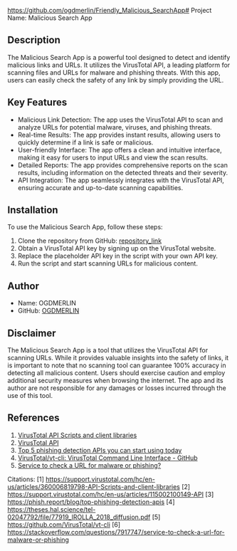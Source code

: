 https://github.com/ogdmerlin/Friendly_Malicious_SearchApp# Project Name: Malicious Search App

## Description
The Malicious Search App is a powerful tool designed to detect and identify malicious links and URLs. It utilizes the VirusTotal API, a leading platform for scanning files and URLs for malware and phishing threats. With this app, users can easily check the safety of any link by simply providing the URL.

## Key Features
- Malicious Link Detection: The app uses the VirusTotal API to scan and analyze URLs for potential malware, viruses, and phishing threats.
- Real-time Results: The app provides instant results, allowing users to quickly determine if a link is safe or malicious.
- User-friendly Interface: The app offers a clean and intuitive interface, making it easy for users to input URLs and view the scan results.
- Detailed Reports: The app provides comprehensive reports on the scan results, including information on the detected threats and their severity.
- API Integration: The app seamlessly integrates with the VirusTotal API, ensuring accurate and up-to-date scanning capabilities.

## Installation
To use the Malicious Search App, follow these steps:
1. Clone the repository from GitHub: [repository_link](https://github.com/ogdmerlin/Friendly_Malicious_SearchApp)
2. Obtain a VirusTotal API key by signing up on the VirusTotal website.
3. Replace the placeholder API key in the script with your own API key.
4. Run the script and start scanning URLs for malicious content.

## Author
- Name: OGDMERLIN
- GitHub: [OGDMERLIN](https://github.com/OGDMERLIN)

## Disclaimer
The Malicious Search App is a tool that utilizes the VirusTotal API for scanning URLs. While it provides valuable insights into the safety of links, it is important to note that no scanning tool can guarantee 100% accuracy in detecting all malicious content. Users should exercise caution and employ additional security measures when browsing the internet. The app and its author are not responsible for any damages or losses incurred through the use of this tool.

## References
1. [VirusTotal API Scripts and client libraries](https://support.virustotal.com/hc/en-us/articles/360006819798-API-Scripts-and-client-libraries)
2. [VirusTotal API](https://support.virustotal.com/hc/en-us/articles/115002100149-API)
3. [Top 5 phishing detection APIs you can start using today](https://phish.report/blog/top-phishing-detection-apis)
4. [VirusTotal/vt-cli: VirusTotal Command Line Interface - GitHub](https://github.com/VirusTotal/vt-cli)
5. [Service to check a URL for malware or phishing?](https://stackoverflow.com/questions/7917747/service-to-check-a-url-for-malware-or-phishing)

Citations:
[1] https://support.virustotal.com/hc/en-us/articles/360006819798-API-Scripts-and-client-libraries
[2] https://support.virustotal.com/hc/en-us/articles/115002100149-API
[3] https://phish.report/blog/top-phishing-detection-apis
[4] https://theses.hal.science/tel-02047792/file/77919_IROLLA_2018_diffusion.pdf
[5] https://github.com/VirusTotal/vt-cli
[6] https://stackoverflow.com/questions/7917747/service-to-check-a-url-for-malware-or-phishing
